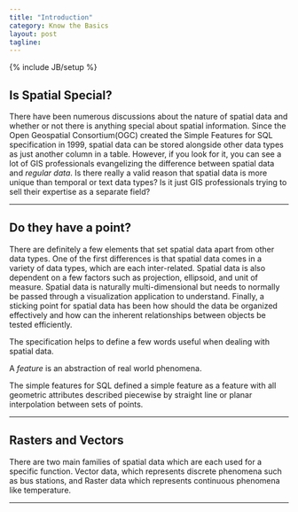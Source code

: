 ```yaml
--- 
title: "Introduction"
category: Know the Basics
layout: post
tagline: 
---
```


{% include JB/setup %}

## Is Spatial Special?

There have been numerous discussions about the nature of spatial data and whether or not there is anything special about spatial information. Since the Open Geospatial Consortium(OGC) created the Simple Features for SQL specification in 1999, spatial data can be stored alongside other data types as just another column in a table. However, if you look for it, you can see a lot of GIS professionals evangelizing the difference between spatial data and *regular data*. Is there really a valid reason that spatial data is more unique than temporal or text data types? Is it just GIS professionals trying to sell their expertise as a separate field?

----

## Do they have a point?

There are definitely a few elements that set spatial data apart from other data types. One of the first differences is that spatial data comes in a variety of data types, which are each inter-related. Spatial data is also dependent on a few factors such as projection, ellipsoid, and unit of measure. Spatial data is naturally multi-dimensional but needs to normally be passed through a visualization application to understand. Finally, a sticking point for spatial data has been how should the data be organized effectively and how can the inherent relationships between objects be tested efficiently. 

The specification helps to define a few words useful when dealing with spatial data.

A *feature* is an abstraction of real world phenomena.

The simple features for SQL defined a simple feature as a feature with all geometric attributes described piecewise by straight line or planar interpolation between sets of points.

----

## Rasters and Vectors
There are two main families of spatial data which are each used for a specific function. Vector data, which represents discrete phenomena such as bus stations, and Raster data which represents continuous phenomena like temperature.

----
